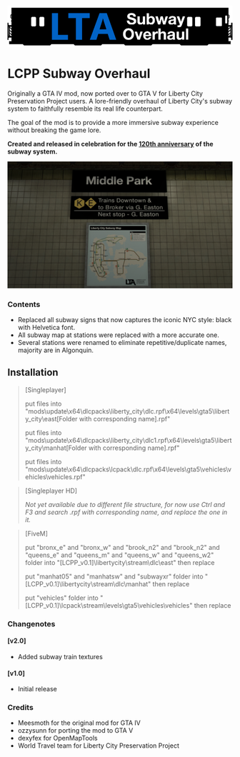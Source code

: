 ![](logo.png)

# LCPP Subway Overhaul
Originally a GTA IV mod, now ported over to GTA V for Liberty City Preservation Project users. A lore-friendly overhaul of Liberty City's subway system to faithfully resemble its real life counterpart.

The goal of the mod is to provide a more immersive subway experience without breaking the game lore.

**Created and released in celebration for the [120th anniversary](https://ny1.com/nyc/all-boroughs/traffic_and_transit/2024/10/26/new-york-city-subway-celebrates-120th-anniversary) of the subway system.**

![](image.jpg)

### Contents
- Replaced all subway signs that now captures the iconic NYC style: black with Helvetica font.
- All subway map at stations were replaced with a more accurate one.
- Several stations were renamed to eliminate repetitive/duplicate names, majority are in Algonquin.

## Installation
> [Singleplayer]
> 
> put files into "mods\update\x64\dlcpacks\liberty_city\dlc.rpf\x64\levels\gta5\liberty_city\east\[Folder with corresponding name].rpf"
> 
> put files into "mods\update\x64\dlcpacks\liberty_city\dlc1.rpf\x64\levels\gta5\liberty_city\manhat\[Folder with corresponding name].rpf"
> 
> put files into "mods\update\x64\dlcpacks\lcpack\dlc.rpf\x64\levels\gta5\vehicles\vehicles\vehicles.rpf"

> [Singleplayer HD]
> 
> *Not yet available due to different file structure, for now use Ctrl and F3 and search .rpf with corresponding name, and replace the one in it.*

> [FiveM]
> 
> put "bronx_e" and "bronx_w" and "brook_n2" and "brook_n2" and "queens_e" and "queens_m" and "queens_w" and "queens_w2" folder into "[LCPP_v0.1]\libertycity\stream\dlc\east" then replace
> 
> put "manhat05" and "manhatsw" and "subwayxr" folder into "[LCPP_v0.1]\libertycity\stream\dlc\manhat" then replace
> 
> put "vehicles" folder into "[LCPP_v0.1]\lcpack\stream\levels\gta5\vehicles\vehicles" then replace

### Changenotes
#### [v2.0]
- Added subway train textures

#### [v1.0]
- Initial release

### Credits
- Meesmoth for the original mod for GTA IV
- ozzysunn for porting the mod to GTA V
- dexyfex for OpenMapTools
- World Travel team for Liberty City Preservation Project
